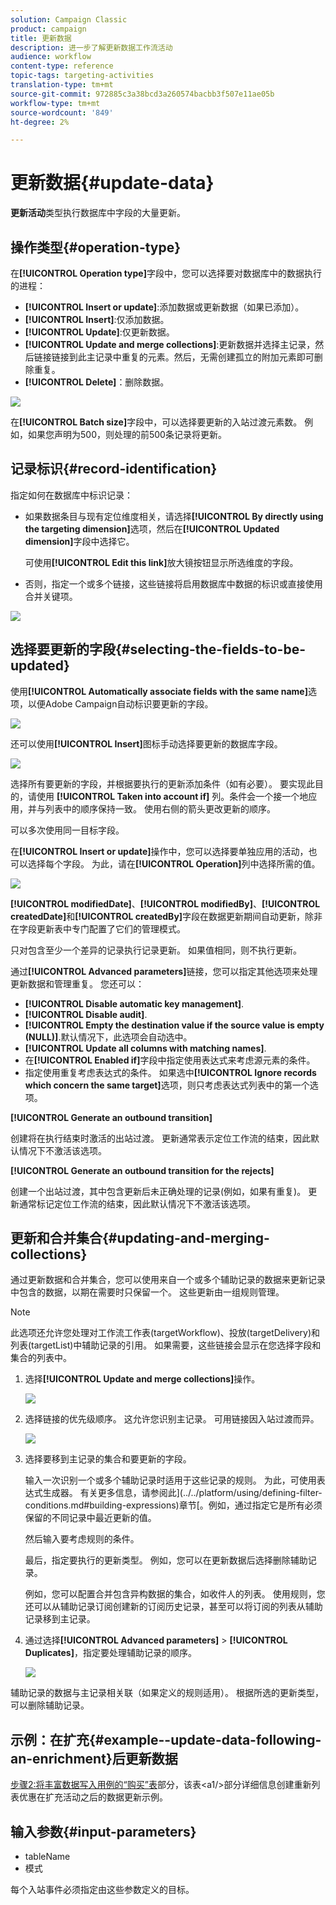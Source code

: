 ```yaml
---
solution: Campaign Classic
product: campaign
title: 更新数据
description: 进一步了解更新数据工作流活动
audience: workflow
content-type: reference
topic-tags: targeting-activities
translation-type: tm+mt
source-git-commit: 972885c3a38bcd3a260574bacbb3f507e11ae05b
workflow-type: tm+mt
source-wordcount: '849'
ht-degree: 2%

---
```



# 更新数据{#update-data}

**更新活动**&#x200B;类型执行数据库中字段的大量更新。

## 操作类型{#operation-type}

在&#x200B;**[!UICONTROL Operation type]**&#x200B;字段中，您可以选择要对数据库中的数据执行的进程：

* **[!UICONTROL Insert or update]**:添加数据或更新数据（如果已添加）。
* **[!UICONTROL Insert]**:仅添加数据。
* **[!UICONTROL Update]**:仅更新数据。
* **[!UICONTROL Update and merge collections]**:更新数据并选择主记录，然后链接链接到此主记录中重复的元素。然后，无需创建孤立的附加元素即可删除重复。
* **[!UICONTROL Delete]**：删除数据。

![](assets/s_advuser_update_data_1.png)

在&#x200B;**[!UICONTROL Batch size]**&#x200B;字段中，可以选择要更新的入站过渡元素数。 例如，如果您声明为500，则处理的前500条记录将更新。

## 记录标识{#record-identification}

指定如何在数据库中标识记录：

* 如果数据条目与现有定位维度相关，请选择&#x200B;**[!UICONTROL By directly using the targeting dimension]**&#x200B;选项，然后在&#x200B;**[!UICONTROL Updated dimension]**&#x200B;字段中选择它。

   可使用&#x200B;**[!UICONTROL Edit this link]**&#x200B;放大镜按钮显示所选维度的字段。

* 否则，指定一个或多个链接，这些链接将启用数据库中数据的标识或直接使用合并关键项。

![](assets/s_advuser_update_data_2.png)

## 选择要更新的字段{#selecting-the-fields-to-be-updated}

使用&#x200B;**[!UICONTROL Automatically associate fields with the same name]**&#x200B;选项，以便Adobe Campaign自动标识要更新的字段。

![](assets/s_advuser_update_data_3b.png)

还可以使用&#x200B;**[!UICONTROL Insert]**&#x200B;图标手动选择要更新的数据库字段。

![](assets/s_advuser_update_data_3.png)

选择所有要更新的字段，并根据要执行的更新添加条件（如有必要）。 要实现此目的，请使用 **[!UICONTROL Taken into account if]** 列。条件会一个接一个地应用，并与列表中的顺序保持一致。 使用右侧的箭头更改更新的顺序。

可以多次使用同一目标字段。

在&#x200B;**[!UICONTROL Insert or update]**&#x200B;操作中，您可以选择要单独应用的活动，也可以选择每个字段。 为此，请在&#x200B;**[!UICONTROL Operation]**&#x200B;列中选择所需的值。

![](assets/s_advuser_update_data_5.png)

**[!UICONTROL modifiedDate]**、**[!UICONTROL modifiedBy]**、**[!UICONTROL createdDate]**&#x200B;和&#x200B;**[!UICONTROL createdBy]**&#x200B;字段在数据更新期间自动更新，除非在字段更新表中专门配置了它们的管理模式。

只对包含至少一个差异的记录执行记录更新。 如果值相同，则不执行更新。

通过&#x200B;**[!UICONTROL Advanced parameters]**&#x200B;链接，您可以指定其他选项来处理更新数据和管理重复。 您还可以：

* **[!UICONTROL Disable automatic key management]**.
* **[!UICONTROL Disable audit]**.
* **[!UICONTROL Empty the destination value if the source value is empty (NULL)]**.默认情况下，此选项会自动选中。
* **[!UICONTROL Update all columns with matching names]**.
* 在&#x200B;**[!UICONTROL Enabled if]**&#x200B;字段中指定使用表达式来考虑源元素的条件。
* 指定使用重复考虑表达式的条件。 如果选中&#x200B;**[!UICONTROL Ignore records which concern the same target]**&#x200B;选项，则只考虑表达式列表中的第一个选项。

**[!UICONTROL Generate an outbound transition]**

创建将在执行结束时激活的出站过渡。 更新通常表示定位工作流的结束，因此默认情况下不激活该选项。

**[!UICONTROL Generate an outbound transition for the rejects]**

创建一个出站过渡，其中包含更新后未正确处理的记录(例如，如果有重复)。 更新通常标记定位工作流的结束，因此默认情况下不激活该选项。

## 更新和合并集合{#updating-and-merging-collections}

通过更新数据和合并集合，您可以使用来自一个或多个辅助记录的数据来更新记录中包含的数据，以期在需要时只保留一个。 这些更新由一组规则管理。

>[!NOTE]
>
>此选项还允许您处理对工作流工作表(targetWorkflow)、投放(targetDelivery)和列表(targetList)中辅助记录的引用。 如果需要，这些链接会显示在您选择字段和集合的列表中。

1. 选择&#x200B;**[!UICONTROL Update and merge collections]**&#x200B;操作。

   ![](assets/update_and_merge_collections1.png)

1. 选择链接的优先级顺序。 这允许您识别主记录。 可用链接因入站过渡而异。

   ![](assets/update_and_merge_collections2.png)

1. 选择要移到主记录的集合和要更新的字段。

   输入一次识别一个或多个辅助记录时适用于这些记录的规则。 为此，可使用表达式生成器。 有关更多信息，请参阅此](../../platform/using/defining-filter-conditions.md#building-expressions)章节[。例如，通过指定它是所有必须保留的不同记录中最近更新的值。

   然后输入要考虑规则的条件。

   最后，指定要执行的更新类型。 例如，您可以在更新数据后选择删除辅助记录。

   例如，您可以配置合并包含异构数据的集合，如收件人的列表。 使用规则，您还可以从辅助记录订阅创建新的订阅历史记录，甚至可以将订阅的列表从辅助记录移到主记录。

1. 通过选择&#x200B;**[!UICONTROL Advanced parameters]** > **[!UICONTROL Duplicates]**，指定要处理辅助记录的顺序。

   ![](assets/update_and_merge_collections3.png)

辅助记录的数据与主记录相关联（如果定义的规则适用）。 根据所选的更新类型，可以删除辅助记录。

## 示例：在扩充{#example--update-data-following-an-enrichment}后更新数据

[步骤2:将丰富数据写入用例的“购买”表](../../workflow/using/creating-a-summary-list.md#step-2--writing-enriched-data-to-the--purchases--table)部分，该表&lt;a1/>部分详细信息创建重新列表优惠在扩充活动之后的数据更新示例。

## 输入参数{#input-parameters}

* tableName
* 模式

每个入站事件必须指定由这些参数定义的目标。
